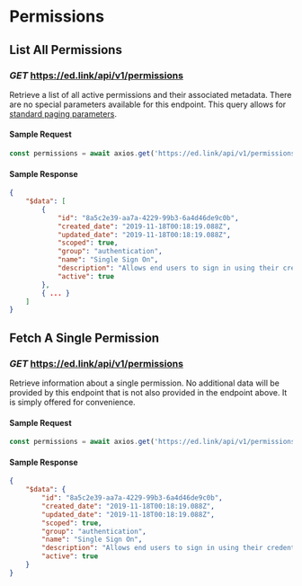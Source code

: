 # Permissions

## List All Permissions
### *GET* https://ed.link/api/v1/permissions

Retrieve a list of all active permissions and their associated metadata. There are no special parameters available for this endpoint. This query allows for [standard paging parameters](/docs/graph/paginated-requests).

#### Sample Request

```javascript
const permissions = await axios.get('https://ed.link/api/v1/permissions');
```

#### Sample Response

```json
{
    "$data": [
        {
            "id": "8a5c2e39-aa7a-4229-99b3-6a4d46de9c0b",
            "created_date": "2019-11-18T00:18:19.088Z",
            "updated_date": "2019-11-18T00:18:19.088Z",
            "scoped": true,
            "group": "authentication",
            "name": "Single Sign On",
            "description": "Allows end users to sign in using their credentials from the selected source.",
            "active": true
        },
        { ... }
    ]
}
```

## Fetch A Single Permission
### *GET* https://ed.link/api/v1/permissions

Retrieve information about a single permission. No additional data will be provided by this endpoint that is not also provided in the endpoint above. It is simply offered for convenience.

#### Sample Request

```javascript
const permissions = await axios.get('https://ed.link/api/v1/permissions/8a5c2e39-aa7a-4229-99b3-6a4d46de9c0b');
```

#### Sample Response

```json
{
    "$data": {
        "id": "8a5c2e39-aa7a-4229-99b3-6a4d46de9c0b",
        "created_date": "2019-11-18T00:18:19.088Z",
        "updated_date": "2019-11-18T00:18:19.088Z",
        "scoped": true,
        "group": "authentication",
        "name": "Single Sign On",
        "description": "Allows end users to sign in using their credentials from the selected source.",
        "active": true
    }
}
```